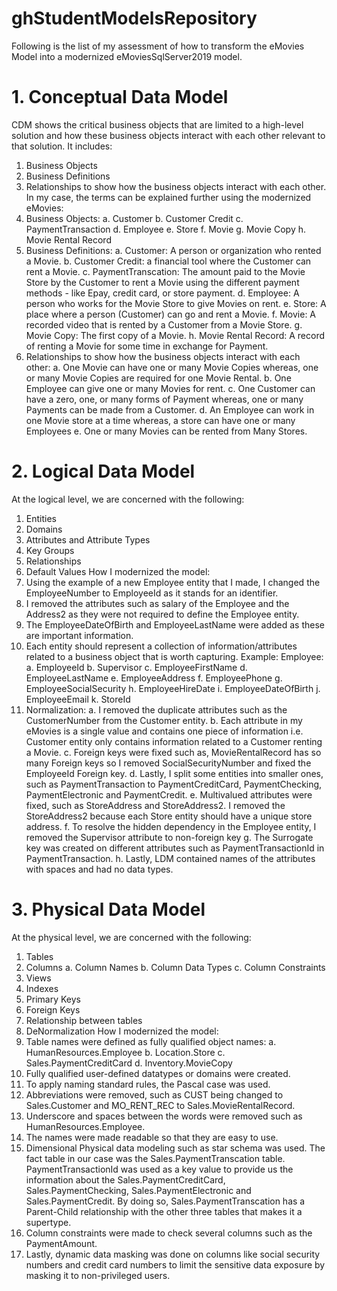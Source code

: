 # ghStudentModelsRepository

Following is the list of my assessment of how to transform the eMovies Model into a modernized
eMoviesSqlServer2019 model.

# 1. Conceptual Data Model
CDM shows the critical business objects that are limited to a high-level solution and how these
business objects interact with each other relevant to that solution. It includes:
1. Business Objects
2. Business Definitions
3. Relationships to show how the business objects interact with each other.
In my case, the terms can be explained further using the modernized eMovies:
1. Business Objects:
a. Customer
b. Customer Credit
c. PaymentTransaction
d. Employee
e. Store
f. Movie
g. Movie Copy
h. Movie Rental Record
2. Business Definitions:
a. Customer: A person or organization who rented a Movie.
b. Customer Credit: a financial tool where the Customer can rent a Movie.
c. PaymentTranscation: The amount paid to the Movie Store by the Customer to rent
a Movie using the different payment methods - like Epay, credit card, or store
payment.
d. Employee: A person who works for the Movie Store to give Movies on rent.
e. Store: A place where a person (Customer) can go and rent a Movie.
f. Movie: A recorded video that is rented by a Customer from a Movie Store.
g. Movie Copy: The first copy of a Movie.
h. Movie Rental Record: A record of renting a Movie for some time in exchange for
Payment.
1. Relationships to show how the business objects interact with each other:
a. One Movie can have one or many Movie Copies whereas, one or many Movie
Copies are required for one Movie Rental.
b. One Employee can give one or many Movies for rent.
c. One Customer can have a zero, one, or many forms of Payment whereas, one or
many Payments can be made from a Customer.
d. An Employee can work in one Movie store at a time whereas, a store can have
one or many Employees
e. One or many Movies can be rented from Many Stores.

# 2. Logical Data Model
At the logical level, we are concerned with the following:
1. Entities
2. Domains
3. Attributes and Attribute Types
4. Key Groups
5. Relationships
6. Default Values
How I modernized the model:
1. Using the example of a new Employee entity that I made, I changed the
EmployeeNumber to EmployeeId as it stands for an identifier.
2. I removed the attributes such as salary of the Employee and the Address2 as they were
not required to define the Employee entity.
3. The EmployeeDateOfBirth and EmployeeLastName were added as these are important
information.
4. Each entity should represent a collection of information/attributes related to a business
object that is worth capturing. Example: Employee:
a. EmployeeId
b. Supervisor
c. EmployeeFirstName
d. EmployeeLastName
e. EmployeeAddress
f. EmployeePhone
g. EmployeeSocialSecurity
h. EmployeeHireDate
i. EmployeeDateOfBirth
j. EmployeeEmail
k. StoreId
5. Normalization:
a. I removed the duplicate attributes such as the CustomerNumber from the
Customer entity.
b. Each attribute in my eMovies is a single value and contains one piece of
information i.e. Customer entity only contains information related to a Customer
renting a Movie.
c. Foreign keys were fixed such as, MovieRentalRecord has so many Foreign keys
so I removed SocialSecurityNumber and fixed the EmployeeId Foreign key.
d. Lastly, I split some entities into smaller ones, such as PaymentTransaction to
PaymentCreditCard, PaymentChecking, PaymentElectronic and PaymentCredit.
e. Multivalued attributes were fixed, such as StoreAddress and StoreAddress2. I
removed the StoreAddress2 because each Store entity should have a unique store
address.
f. To resolve the hidden dependency in the Employee entity, I removed the
Supervisor attribute to non-foreign key
g. The Surrogate key was created on different attributes such as
PaymentTransactionId in PaymentTransaction.
h. Lastly, LDM contained names of the attributes with spaces and had no data types.

# 3. Physical Data Model
At the physical level, we are concerned with the following:
1. Tables
2. Columns
a. Column Names
b. Column Data Types
c. Column Constraints
3. Views
4. Indexes
5. Primary Keys
6. Foreign Keys
7. Relationship between tables
8. DeNormalization
How I modernized the model:
1. Table names were defined as fully qualified object names:
a. HumanResources.Employee
b. Location.Store
c. Sales.PaymentCreditCard
d. Inventory.MovieCopy
2. Fully qualified user-defined datatypes or domains were created.
3. To apply naming standard rules, the Pascal case was used.
4. Abbreviations were removed, such as CUST being changed to Sales.Customer and
MO_RENT_REC to Sales.MovieRentalRecord.
5. Underscore and spaces between the words were removed such as
HumanResources.Employee.
6. The names were made readable so that they are easy to use.
7. Dimensional Physical data modeling such as star schema was used. The fact table in our
case was the Sales.PaymentTranscation table. PaymentTransactionId was used as a key
value to provide us the information about the Sales.PaymentCreditCard,
Sales.PaymentChecking, Sales.PaymentElectronic and Sales.PaymentCredit. By doing
so, Sales.PaymentTranscation has a Parent-Child relationship with the other three tables
that makes it a supertype.
8. Column constraints were made to check several columns such as the PaymentAmount.
9. Lastly, dynamic data masking was done on columns like social security numbers and
credit card numbers to limit the sensitive data exposure by masking it to non-privileged
users.
